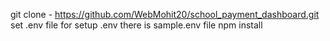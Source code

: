 git clone - https://github.com/WebMohit20/school_payment_dashboard.git
set .env file for setup .env there is sample.env file
npm install


